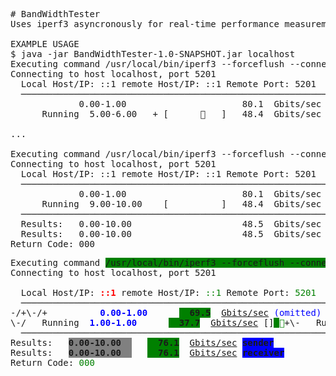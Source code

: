 <pre>
# BandWidthTester
Uses iperf3 asyncronously for real-time performance measurements at the command-line

EXAMPLE USAGE
$ java -jar BandWidthTester-1.0-SNAPSHOT.jar localhost
Executing command /usr/local/bin/iperf3 --forceflush --connect-timeout 3000 -c localhost -O 2 -P 8 -t 10 :  ├──┤
Connecting to host localhost, port 5201
  Local Host/IP: ::1 remote Host/IP: ::1 Remote Port: 5201
  ──────────────────────────────────────────────────────────────────────────────
             0.00-1.00                      80.1  Gbits/sec (omitted)
      Running  5.00-6.00   + [         ]   48.4  Gbits/sec

...

Executing command /usr/local/bin/iperf3 --forceflush --connect-timeout 3000 -c localhost -O 2 -P 8 -t 10 :  ├──┤
Connecting to host localhost, port 5201
  Local Host/IP: ::1 remote Host/IP: ::1 Remote Port: 5201
  ──────────────────────────────────────────────────────────────────────────────
             0.00-1.00                      80.1  Gbits/sec (omitted)
      Running  9.00-10.00    [          ]   48.4  Gbits/sec
  ──────────────────────────────────────────────────────────────────────────────
  Results:   0.00-10.00                     48.5  Gbits/sec sender
  Results:   0.00-10.00                     48.5  Gbits/sec receiver
Return Code: 000
</pre>
<pre>
Executing command <span style="background-color:green;">/usr/local/bin/iperf3 --forceflush --connect-timeout 3000 -c localhost -O 2 -P 8 -t 10 </span>:  ├──────┤
Connecting to host localhost, port 5201
  Local Host/IP: <span style="color:red;font-weight:bold;">::1</span> remote Host/IP: <span style="color:green;">::1</span> Remote Port: <span style="color:green;">5201</span>
  ──────────────────────────────────────────────────────────────────────────────
-/+\-/+          <span style="color:blue;font-weight:bold;">0.00-1.00   </span>   <span style="background-color:green;font-weight:bold;">  69.5</span>  <span style="text-decoration:underline;">Gbits/sec</span> <span style="color:blue;">(omitted)</span>
\-/   Running  <span style="color:blue;font-weight:bold;">1.00-1.00   </span>   <span style="background-color:green;font-weight:bold;">  37.7</span>  <span style="text-decoration:underline;">Gbits/sec</span> <span style="color:blue;"></span>[]<span style="background-color:green;font-weight:bold;"> </span><span style="color:green;"></span>+\-   Running  <span style="color:blue;font-weight:bold;">1.00-2.00   </span>   <span style="background-color:green;font-weight:bold;">  73.8</span>  <span style="text-decoration:underline;">Gbits/sec</span> <span style="color:blue;"></span>[]<span style="background-color:green;font-weight:bold;"> </span><span style="color:green;"></span>/+\   Running  <span style="color:blue;font-weight:bold;">2.00-3.00   </span>   <span style="background-color:green;font-weight:bold;">  76.5</span>  <span style="text-decoration:underline;">Gbits/sec</span> <span style="color:blue;"></span>[]<span style="background-color:green;font-weight:bold;"> </span><span style="color:green;"></span>-/+   Running  <span style="color:blue;font-weight:bold;">3.00-4.00   </span>   <span style="background-color:green;font-weight:bold;">  75.1</span>  <span style="text-decoration:underline;">Gbits/sec</span> <span style="color:blue;"></span>[]<span style="background-color:green;font-weight:bold;"> </span><span style="color:green;"></span>\-/   Running  <span style="color:blue;font-weight:bold;">4.00-5.00   </span>   <span style="background-color:green;font-weight:bold;">  75.7</span>  <span style="text-decoration:underline;">Gbits/sec</span> <span style="color:blue;"></span>[]<span style="background-color:green;font-weight:bold;"> </span><span style="color:green;"></span>+\-   Running  <span style="color:blue;font-weight:bold;">5.00-6.00   </span>   <span style="background-color:green;font-weight:bold;">  77.9</span>  <span style="text-decoration:underline;">Gbits/sec</span> <span style="color:blue;"></span>[]<span style="background-color:green;font-weight:bold;"> </span><span style="color:green;"></span>/+\   Running  <span style="color:blue;font-weight:bold;">6.00-7.00   </span>   <span style="background-color:green;font-weight:bold;">  75.2</span>  <span style="text-decoration:underline;">Gbits/sec</span> <span style="color:blue;"></span>[]<span style="background-color:green;font-weight:bold;"> </span><span style="color:green;"></span>-/+   Running  <span style="color:blue;font-weight:bold;">7.00-8.00   </span>   <span style="background-color:green;font-weight:bold;">  79.8</span>  <span style="text-decoration:underline;">Gbits/sec</span> <span style="color:blue;"></span>[]<span style="background-color:green;font-weight:bold;"> </span><span style="color:green;"></span>\-/   Running  <span style="color:blue;font-weight:bold;">8.00-9.00   </span>   <span style="background-color:green;font-weight:bold;">  79.2</span>  <span style="text-decoration:underline;">Gbits/sec</span> <span style="color:blue;"></span>[]<span style="background-color:green;font-weight:bold;"> </span><span style="color:green;"></span>   Running  <span style="color:blue;font-weight:bold;">9.00-10.00  </span>   <span style="background-color:green;font-weight:bold;">  72.4</span>  <span style="text-decoration:underline;">Gbits/sec</span> <span style="color:blue;"></span>[]<span style="background-color:green;font-weight:bold;"> </span><span style="color:green;"></span>]
  ──────────────────────────────────────────────────────────────────────────────
Results:   <span style="background-color:gray;font-weight:bold;">0.00-10.00  </span>   <span style="background-color:green;font-weight:bold;">  76.1</span>  <span style="text-decoration:underline;">Gbits/sec</span> <span style="background-color:blue;font-weight:bold;">sender</span>
Results:   <span style="background-color:gray;font-weight:bold;">0.00-10.00  </span>   <span style="background-color:green;font-weight:bold;">  76.1</span>  <span style="text-decoration:underline;">Gbits/sec</span> <span style="background-color:blue;font-weight:bold;">receiver</span>
Return Code: <span style="color:green;">000</span>
</pre>
</body>
</html>
